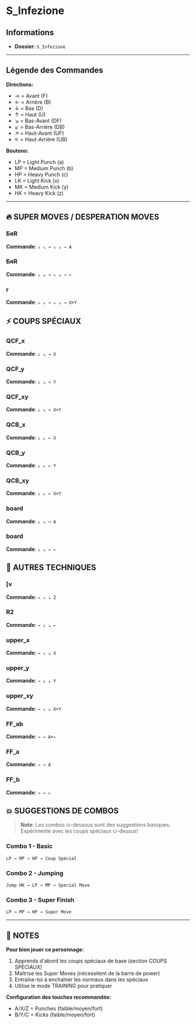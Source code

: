 # S_Infezione

## Informations
- **Dossier**: `S_Infezione`

---

## Légende des Commandes

**Directions:**
- → = Avant (F)
- ← = Arrière (B)
- ↓ = Bas (D)
- ↑ = Haut (U)
- ↘ = Bas-Avant (DF)
- ↙ = Bas-Arrière (DB)
- ↗ = Haut-Avant (UF)
- ↖ = Haut-Arrière (UB)

**Boutons:**
- LP = Light Punch (a)
- MP = Medium Punch (b)
- HP = Heavy Punch (c)
- LK = Light Kick (x)
- MK = Medium Kick (y)
- HK = Heavy Kick (z)

---

## 🔥 SUPER MOVES / DESPERATION MOVES

### ƂяR
**Commande**: `↓ ↘ → ↓ ↘ → A`

### ƂяR
**Commande**: `↓ ↘ → ↓ ↘ → ←`

### r
**Commande**: `↓ ↘ → ↓ ↘ → X+Y`


## ⚡ COUPS SPÉCIAUX

### QCF_x
**Commande**: `↓ ↘ → X`

### QCF_y
**Commande**: `↓ ↘ → Y`

### QCF_xy
**Commande**: `↓ ↘ → X+Y`

### QCB_x
**Commande**: `↓ ↙ ← X`

### QCB_y
**Commande**: `↓ ↙ ← Y`

### QCB_xy
**Commande**: `↓ ↙ ← X+Y`

### board
**Commande**: `↓ ↘ → A`

### board
**Commande**: `↓ ↘ → ←`


## 🎯 AUTRES TECHNIQUES

### [v
**Commande**: `→ ↓ ↘ Z`

### R2
**Commande**: `→ ↓ ↘ ←`

### upper_x
**Commande**: `→ ↓ ↘ X`

### upper_y
**Commande**: `→ ↓ ↘ Y`

### upper_xy
**Commande**: `→ ↓ ↘ X+Y`

### FF_ab
**Commande**: `→ → A+←`

### FF_a
**Commande**: `→ → A`

### FF_b
**Commande**: `→ → ←`


## 💥 SUGGESTIONS DE COMBOS

> **Note**: Les combos ci-dessous sont des suggestions basiques. Expérimente avec les coups spéciaux ci-dessus!

### Combo 1 - Basic
```
LP → MP → HP → Coup Spécial
```

### Combo 2 - Jumping
```
Jump HK → LP → MP → Special Move
```

### Combo 3 - Super Finish
```
LP → MP → HP → Super Move
```

---

## 📝 NOTES

**Pour bien jouer ce personnage:**
1. Apprends d'abord les coups spéciaux de base (section COUPS SPÉCIAUX)
2. Maîtrise les Super Moves (nécessitent de la barre de power)
3. Entraîne-toi à enchaîner les normaux dans les spéciaux
4. Utilise le mode TRAINING pour pratiquer

**Configuration des touches recommandée:**
- A/X/Z = Punches (faible/moyen/fort)
- B/Y/C = Kicks (faible/moyen/fort)

